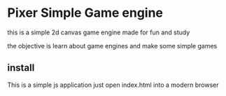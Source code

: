 # Pixer Simple Game engine 

this is a simple 2d canvas game engine made for fun and study

the objective is learn about game engines and make some simple games 

## install 

This is a simple js application just open index.html into a modern browser
